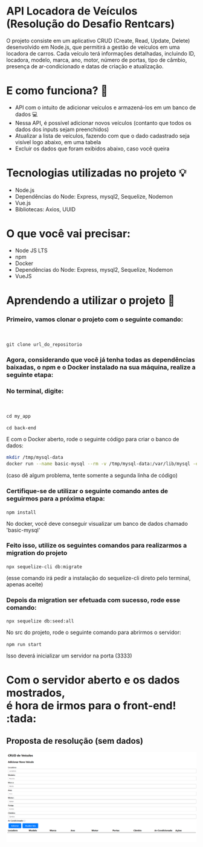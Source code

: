 # API Locadora de Veículos (Resolução do Desafio Rentcars)
 O projeto consiste em um aplicativo CRUD (Create, Read, Update, Delete) desenvolvido em Node.js, que permitirá a gestão de veículos em uma locadora de carros. Cada veículo terá informações detalhadas, incluindo ID, locadora, modelo, marca, ano, motor, número de portas, tipo de câmbio, presença de ar-condicionado e datas de criação e atualização.

# E como funciona? :thinking:

- API com o intuito de adicionar veículos e armazená-los em um banco de dados :computer:
- Nessa API, é possível adicionar novos veículos (contanto que todos os dados dos inputs sejam preenchidos)
- Atualizar a lista de veículos, fazendo com que o dado cadastrado seja visível logo abaixo, em uma tabela
- Excluir os dados que foram exibidos abaixo, caso você queira

# Tecnologias utilizadas no projeto :bulb:
- Node.js
- Dependências do Node: Express, mysql2, Sequelize, Nodemon
- Vue.js
- Bibliotecas: Axios, UUID

# O que você vai precisar:
- Node JS LTS
- npm
- Docker
- Dependências do Node: Express, mysql2, Sequelize, Nodemon
- VueJS

# Aprendendo a utilizar o projeto :pencil:
<h3>Primeiro, vamos clonar o projeto com o seguinte comando:</h3><br>

`git clone url_do_repositorio`

<h3>Agora, considerando que você já tenha todas as dependências baixadas, o npm e o Docker instalado na sua máquina,
realize a seguinte etapa: </h3>

<h3>No terminal, digite: </h3> <br>

`cd my_app` <br>

`cd back-end` <br>

E com o Docker aberto, rode o seguinte código para criar o banco de dados:

```bash
mkdir /tmp/mysql-data
docker run --name basic-mysql --rm -v /tmp/mysql-data:/var/lib/mysql -e MYSQL_ROOT_PASSWORD=ANSKk08aPEDbFjDO -e MYSQL_DATABASE=testing -p 3307:3306 -it mysql:8.0
```
(caso dê algum problema, tente somente a segunda linha de código)

<h3>Certifique-se de utilizar o seguinte comando antes de seguirmos para a próxima etapa: </h3>

`npm install`

No docker, você deve conseguir visualizar um banco de dados chamado 'basic-mysql' 

<h3>Feito isso, utilize os seguintes comandos para realizarmos a migration do projeto</h3>

`npx sequelize-cli db:migrate`

(esse comando irá pedir a instalação do sequelize-cli direto pelo terminal, apenas aceite)

<h3>Depois da migration ser efetuada com sucesso, rode esse comando: </h3>

`npx sequelize db:seed:all`

No src do projeto, rode o seguinte comando para abrirmos o servidor:<br>


`npm run start`

Isso deverá inicializar um servidor na porta (3333)

<h1>Com o servidor aberto e os dados mostrados, <br> é hora de irmos para o front-end! :tada: </h1>


<h2> Proposta de resolução (sem dados)</h2>

![Minha Imagem](resources_github/api_locadora.png)

  
 
